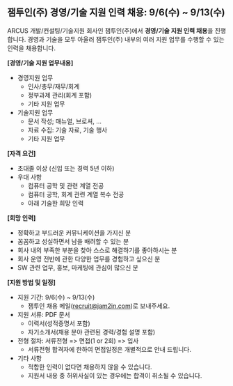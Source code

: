 ## 잼투인(주) 경영/기술 지원 인력 채용: 9/6(수) ~ 9/13(수)

ARCUS 개발/컨설팅/기술지원 회사인 잼투인(주)에서 **경영/기술 지원 인력 채용**을 진행합니다.
경영과 기술을 모두 아울러 잼투인(주) 내부의 여러 지원 업무를 수행할 수 있는 인력을 채용합니다.


**[경영/기술 지원 업무내용]**


- 경영지원 업무
   - 인사/총무/재무/회계
   - 정부과제 관리(회계 포함)
   - 기타 지원 업무
- 기술지원 업무 
  - 문서 작성; 매뉴얼, 브로셔, ...
  - 자료 수집: 기술 자료, 기술 행사
  - 기타 지원 업무


**[자격 요건]**

- 초대졸 이상 (신입 또는 경력 5년 이하)
- 우대 사항 
   - 컴퓨터 공학 및 관련 계열 전공
   - 컴퓨터 공학, 회계 관련 계열 복수 전공
   - 아래 기술한 희망 인력 


**[희망 인력]**

- 정확하고 부드러운 커뮤니케이션을 가지신 분
- 꼼꼼하고 성실하면서 남을 배려할 수 있는 분
- 회사 내의 부족한 부분을 찾아 스스로 해결하기를 좋아하시는 분 
- 회사 운영 전반에 관한 다양한 업무를 경험하고 싶으신 분
- SW 관련 업무, 홍보, 마케팅에 관심이 많으신 분


**[지원 방법 및 일정]**


- 지원 기간: 9/6(수) ~ 9/13(수)
   - 잼투인 채용 메일(<recruit@jam2in.com>)로 보내주세요.
- 지원 서류: PDF 문서
   -  이력서(성적증명서 포함)
   -  자기소개서(채용 분야 관련된 경력/경험 설명 포함)
- 전형 절차: 서류전형 => 면접(1 or 2회) => 입사
   - 서류전형 합격자에 한하여 면접일정은 개별적으로 안내 드립니다.
- 기타 사항
  - 적합한 인력이 없다면 채용하지 않을 수 있습니다.
  - 지원서 내용 중 허위사실이 있는 경우에는 합격이 취소될 수 있습니다.
